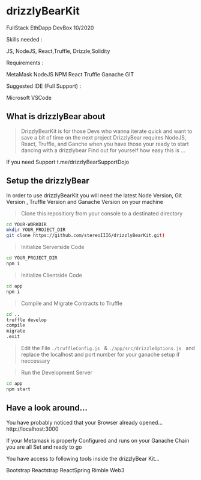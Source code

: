 # drizzlyBearKit
FullStack EthDapp DevBox 10/2020

Skills needed : 

JS, NodeJS,
React,Truffle,
Drizzle,Solidity

Requirements :

MetaMask
NodeJS
NPM
React
Truffle 
Ganache
GIT

Suggested IDE (Full Support) :

Microsoft VSCode



## What is drizzlyBear about

> DrizzlyBearKit is for those Devs who wanna iterate quick and want to save a bit of time on the next project
DrizzlyBear requires NodeJS, React, Truffle, and Ganche when you have those your ready to start dancing with a drizzlybear 
Find out for yourself how easy this is ...

If you need Support t.me/drizzlyBearSupportDojo

## Setup the drizzlyBear

In order to use drizzlyBearKit you will need the latest Node Version, Git Version , Truffle Version and Ganache Version on your machine 

> Clone this repositiory from your console to a destinated directory

```bash 
cd YOUR-WORKDIR
mkdir YOUR_PROJECT_DIR
git clone https://github.com/stereoIII6/drizzlyBearKit.git)
```
> Initialize Serverside Code
```bash
cd YOUR_PROJECT_DIR
npm i
```
> Initialize Clientside Code
```bash
cd app
npm i
```
> Compile and Migrate Contracts to Truffle
```bash
cd ..
truffle develop
compile
migrate 
.exit 
```

> Edit the File ```./truffleConfig.js ```  &  ```./app/src/drizzleOptions.js ```  and replace the localhost and port number for your ganache setup if neccessary 

> Run the Development Server
```bash
cd app
npm start
```

## Have a look around... 

You have probably noticed that your Browser already opened... http://localhost:3000

If your Metamask is properly Configured and runs on your Ganache Chain you are all Set and ready to go

You have access to following tools inside the drizzlyBear Kit... 

Bootstrap
Reactstrap
ReactSpring
Rimble
Web3





